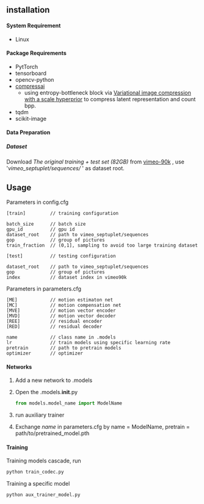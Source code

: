 ## installation

#### System Requirement

- Linux

#### Package Requirements

- PytTorch
- tensorboard
- opencv-python
- [compressai](https://github.com/InterDigitalInc/CompressAI/) 
  - using entropy-bottleneck block via [Variational image compression with a scale hyperprior](https://arxiv.org/abs/1802.01436) to compress latent representation and count bpp.
- tqdm
- scikit-image

#### Data Preparation

##### Dataset

Download *The original training + test set (82GB)* from [vimeo-90k](http://toflow.csail.mit.edu/) , use '*vimeo_septuplet/sequences/* ' as  dataset root.

## Usage

Parameters in config.cfg

```shell
[train]         // training configuration

batch_size      // batch size
gpu_id          // gpu id
dataset_root    // path to vimeo_septuplet/sequences
gop             // group of pictures
train_fraction  // (0,1], sampling to avoid too large training dataset 

[test]          // testing configuration

dataset_root    // path to vimeo_septuplet/sequences
gop             // group of pictures
index           // dataset index in vimeo90k

```

Parameters in parameters.cfg

```
[ME]            // motion estimaton net
[MC]            // motion compensation net
[MVE]           // motion vector encoder
[MVD]           // motion vector decoder
[REE]           // residual encoder
[RED]           // residual decoder

name            // class name in .models
lr              // train models using specific learning rate
pretrain        // path to pretrain models
optimizer       // optimizer
```

#### Networks

1. Add a new network to .models

2. Open the .models.____init____.py 

   ```python
   from models.model_name import ModelName
   ```

3. run auxiliary trainer
4. Exchange *name* in parameters.cfg by name = ModelName, pretrain = path/to/pretrained_model.pth

#### Training

Training models cascade, run

```bash
python train_codec.py
```

Training a specific model 

```
python aux_trainer_model.py
```

